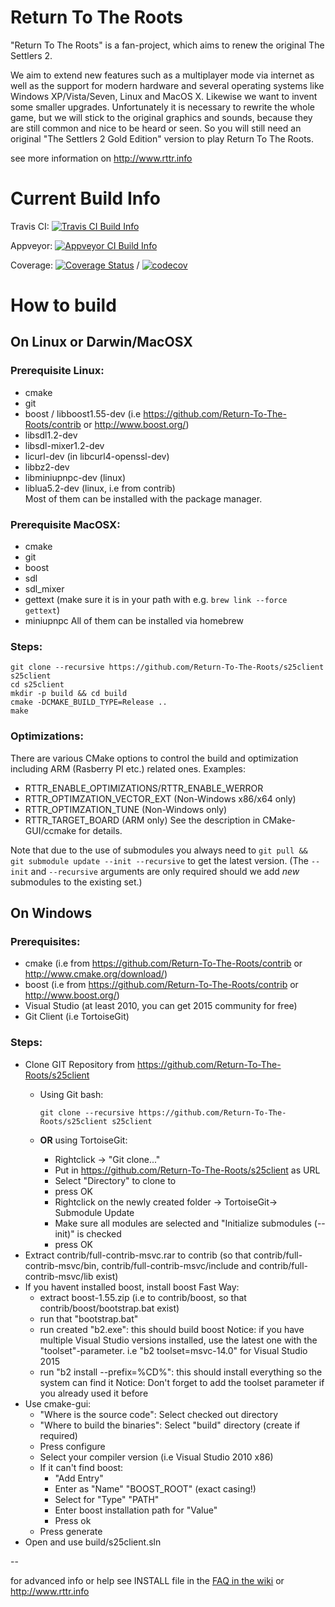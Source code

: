 # Return To The Roots

"Return To The Roots" is a fan-project, which aims to renew the original The Settlers 2.

We aim to extend new features such as a multiplayer mode via internet as well as the support for modern hardware and several operating systems like Windows XP/Vista/Seven, Linux and MacOS X. Likewise we want to invent some smaller upgrades. Unfortunately it is necessary to rewrite the whole game, but we will stick to the original graphics and sounds, because they are still common and nice to be heard or seen.
So you will still need an original "The Settlers 2 Gold Edition" version to play Return To The Roots.

see more information on http://www.rttr.info

# Current Build Info

Travis CI: [![Travis CI Build Info](https://travis-ci.org/Return-To-The-Roots/s25client.svg?branch=master)](https://travis-ci.org/Return-To-The-Roots/s25client)

Appveyor: [![Appveyor CI Build Info](https://ci.appveyor.com/api/projects/status/ufw8v9mi80va1me7/branch/master?svg=true)](https://ci.appveyor.com/project/Flow86/s25client/branch/master)

Coverage:
[![Coverage Status](https://coveralls.io/repos/github/Return-To-The-Roots/s25client/badge.svg?branch=master)](https://coveralls.io/github/Return-To-The-Roots/s25client?branch=master)
 / 
[![codecov](https://codecov.io/gh/Return-To-The-Roots/s25client/branch/master/graph/badge.svg)](https://codecov.io/gh/Return-To-The-Roots/s25client)

# How to build

## On Linux or Darwin/MacOSX

### Prerequisite Linux:
- cmake
- git
- boost / libboost1.55-dev (i.e https://github.com/Return-To-The-Roots/contrib or http://www.boost.org/)
- libsdl1.2-dev
- libsdl-mixer1.2-dev
- licurl-dev (in libcurl4-openssl-dev)
- libbz2-dev
- libminiupnpc-dev (linux)
- liblua5.2-dev (linux, i.e from contrib)   
Most of them can be installed with the package manager.

### Prerequisite MacOSX:
- cmake
- git
- boost
- sdl
- sdl_mixer
- gettext (make sure it is in your path with e.g. `brew link --force gettext`)
- miniupnpc
All of them can be installed via homebrew

### Steps:
```
git clone --recursive https://github.com/Return-To-The-Roots/s25client s25client
cd s25client
mkdir -p build && cd build
cmake -DCMAKE_BUILD_TYPE=Release ..
make
```

### Optimizations:
There are various CMake options to control the build and optimization including ARM (Rasberry PI etc.) related ones. Examples:
- RTTR_ENABLE_OPTIMIZATIONS/RTTR_ENABLE_WERROR
- RTTR_OPTIMZATION_VECTOR_EXT (Non-Windows x86/x64 only)
- RTTR_OPTIMZATION_TUNE (Non-Windows only)
- RTTR_TARGET_BOARD (ARM only)
See the description in CMake-GUI/ccmake for details.

Note that due to the use of submodules you always need to `git pull && git submodule update --init --recursive` to get the latest version.
(The `--init` and `--recursive` arguments are only required should we add *new* submodules to the existing set.)

## On Windows

### Prerequisites:
- cmake (i.e from https://github.com/Return-To-The-Roots/contrib or http://www.cmake.org/download/)
- boost (i.e from https://github.com/Return-To-The-Roots/contrib or http://www.boost.org/)
- Visual Studio (at least 2010, you can get 2015 community for free)
- Git Client (i.e TortoiseGit)

### Steps:
- Clone GIT Repository from https://github.com/Return-To-The-Roots/s25client
  - Using Git bash:
     ```
     git clone --recursive https://github.com/Return-To-The-Roots/s25client s25client
     ```

  - **OR** using TortoiseGit:
     - Rightclick -> "Git clone..."
     - Put in https://github.com/Return-To-The-Roots/s25client as URL
     - Select "Directory" to clone to
     - press OK
     - Rightclick on the newly created folder -> TortoiseGit-> Submodule Update
     - Make sure all modules are selected and "Initialize submodules (--init)" is checked
     - press OK
- Extract contrib/full-contrib-msvc.rar to contrib 
  (so that contrib/full-contrib-msvc/bin, contrib/full-contrib-msvc/include and contrib/full-contrib-msvc/lib exist)
- If you havent installed boost, install boost
  Fast Way:
  - extract boost-1.55.zip (i.e to contrib/boost, so that contrib/boost/bootstrap.bat exist)
  - run that "bootstrap.bat"
  - run created "b2.exe": this should build boost
    Notice: if you have multiple Visual Studio versions installed, use the latest one with the "toolset"-parameter. 
    i.e "b2 toolset=msvc-14.0" for Visual Studio 2015
  - run "b2 install --prefix=%CD%": this should install everything so the system can find it
    Notice: Don't forget to add the toolset parameter if you already used it before
- Use cmake-gui:
  - "Where is the source code": Select checked out directory
  - "Where to build the binaries": Select "build" directory (create if required)
  - Press configure
  - Select your compiler version (i.e Visual Studio 2010 x86)
  - If it can't find boost:
    - "Add Entry"
    - Enter as "Name" "BOOST_ROOT" (exact casing!)
    - Select for "Type" "PATH"
    - Enter boost installation path for "Value"
    - Press ok
  - Press generate
- Open and use build/s25client.sln

--

for advanced info or help see INSTALL file in the [FAQ in the wiki](https://github.com/Return-To-The-Roots/s25client/wiki/How-to-install-RttR) or http://www.rttr.info 
